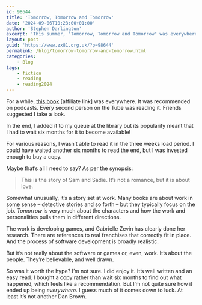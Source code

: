 ```yaml
---
id: 98644
title: 'Tomorrow, Tomorrow and Tomorrow'
date: '2024-09-06T10:23:00+01:00'
author: 'Stephen Darlington'
excerpt: 'This summer, "Tomorrow, Tomorrow and Tomorrow" was everywhere. If you''re the only person not to have read it, should you?'
layout: post
guid: 'https://www.zx81.org.uk/?p=98644'
permalink: /blog/tomorrow-tomorrow-and-tomorrow.html
categories:
    - Blog
tags:
    - fiction
    - reading
    - reading2024
---
```


<span style="font-size: revert; font-family: var(--wp--preset--font-family--body);">For a while, </span>[this book](https://amzn.to/3XgA6ee)<span style="font-size: revert; font-family: var(--wp--preset--font-family--body);"> \[affiliate link\] was everywhere. It was recommended on podcasts. Every second person on the Tube was reading it. Friends suggested I take a look.</span>

In the end, I added it to my queue at the library but its popularity meant that I had to wait six months for it to become available!

For various reasons, I wasn’t able to read it in the three weeks load period. I could have waited another six months to read the end, but I was invested enough to buy a copy.

Maybe that’s all I need to say? As per the synopsis:

> This is the story of Sam and Sadie. It’s not a romance, but it is about love.

Somewhat unusually, it’s a story set at work. Many books are about work in some sense – detective stories and so forth – but they typically focus on the job. *Tomorrow* is very much about the characters and how the work and personalities pulls them in different directions.

The work is developing games, and Gabrielle Zevin has clearly done her research. There are references to real franchises that correctly fit in place. And the process of software development is broadly realistic.

But it’s not really about the software or games or, even, work. It’s about the people. They’re believable, and well drawn.

So was it worth the hype? I’m not sure. I did enjoy it. It’s well written and an easy read. I bought a copy rather than wait six months to find out what happened, which feels like a recommendation. But I’m not quite sure how it ended up being *everywhere*. I guess much of it comes down to luck. At least it’s not another Dan Brown.